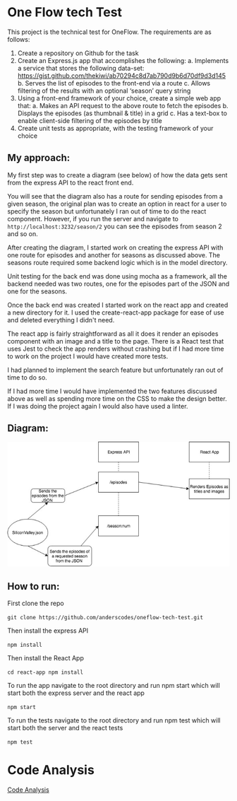 # One Flow tech Test

This project is the technical test for OneFlow. The requirements are as follows:

1. Create a repository on Github for the task
2. Create an Express.js app that accomplishes the following:
  a. Implements a service that stores the following data-set:
  https://gist.github.com/thekiwi/ab70294c8d7ab790d9b6d70df9d3d145
  b. Serves the list of episodes to the front-end via a route
  c. Allows filtering of the results with an optional ‘season’ query string
3. Using a front-end framework of your choice, create a simple web app that:
  a. Makes an API request to the above route to fetch the episodes
  b. Displays the episodes (as thumbnail & title) in a grid
  c. Has a text-box to enable client-side filtering of the episodes by title
4. Create unit tests as appropriate, with the testing framework of your choice

## My approach:

My first step was to create a diagram (see below) of how the data gets sent from the express API to the react front end.

You will see that the diagram also has a route for sending episodes from a given season, the original plan was to create an option in react for a user to specify the season but unfortunately I ran out of time to do the react component. However, if you run the server and navigate to `http://localhost:3232/season/2` you can see the episodes from season 2 and so on.

After creating the diagram, I started work on creating the express API with one route for episodes and another for seasons as discussed above. The seasons route required some backend logic which is in the model directory.

Unit testing for the back end was done using mocha as a framework, all the backend needed was two routes, one for the episodes part of the JSON and one for the seasons.

Once the back end was created I started work on the react app and created a new directory for it. I used the create-react-app package for ease of use and deleted everything I didn't need.

The react app is fairly straightforward as all it does it render an episodes component with an image and a title to the page. There is a React test that uses Jest to check the app renders without crashing but if I had more time to work on the project I would have created more tests.

I had planned to implement the search feature but unfortunately ran out of time to do so.

If I had more time I would have implemented the two features discussed above as well as spending more time on the CSS to make the design better. If I was doing the project again I would also have used a linter.

## Diagram:

![Diagram](https://raw.githubusercontent.com/anderscodes/oneflow-tech-test/master/SiliconValley.jpg)

## How to run:

First clone the repo

`git clone https://github.com/anderscodes/oneflow-tech-test.git`

Then install the express API

`npm install`

Then install the React App

`cd react-app npm install`

To run the app navigate to the root directory and run npm start which will start both the express server and the react app

`npm start`

To run the tests navigate to the root directory and run npm test which will start both the server and the react tests

`npm test`

# Code Analysis

[Code Analysis](https://github.com/anderscodes/oneflow-tech-test/blob/master/code_analysis.md)

